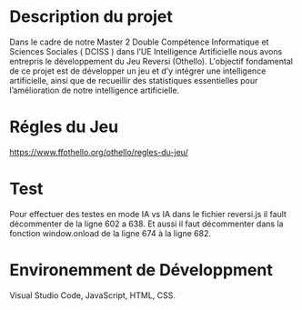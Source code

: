 # Description du projet
Dans le cadre de notre Master 2 Double Compétence Informatique et Sciences Sociales ( DCISS ) dans l’UE Intelligence Artificielle nous avons entrepris le développement du Jeu Reversi (Othello). 
L'objectif fondamental de ce projet est de développer un jeu et d’y intégrer une intelligence artificielle, ainsi que de recueillir des statistiques essentielles pour l’amélioration de notre intelligence artificielle.

# Régles du Jeu 

https://www.ffothello.org/othello/regles-du-jeu/

# Test

Pour effectuer des testes en mode IA vs IA dans le fichier reversi.js il fault décommenter de la ligne 602 a 638.
Et aussi il faut décommenter dans la fonction window.onload de la ligne 674 à la ligne 682.

# Environemment de Développment

Visual Studio Code, JavaScript, HTML, CSS. 
